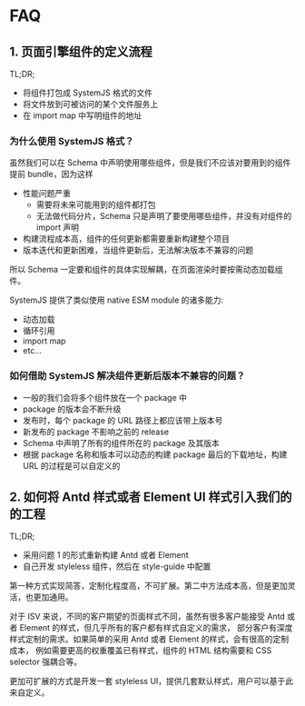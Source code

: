# FAQ

## 1. 页面引擎组件的定义流程

TL;DR;

- 将组件打包成 SystemJS 格式的文件
- 将文件放到可被访问的某个文件服务上
- 在 import map 中写明组件的地址

### 为什么使用 SystemJS 格式？

虽然我们可以在 Schema 中声明使用哪些组件，但是我们不应该对要用到的组件提前 bundle，因为这样

- 性能问题严重
  - 需要将未来可能用到的组件都打包
  - 无法做代码分片，Schema 只是声明了要使用哪些组件，并没有对组件的 import 声明
- 构建流程成本高，组件的任何更新都需要重新构建整个项目
- 版本迭代和更新困难，当组件更新后，无法解决版本不兼容的问题

所以 Schema 一定要和组件的具体实现解耦，在页面渲染时要按需动态加载组件。

SystemJS 提供了类似使用 native ESM module 的诸多能力:

- 动态加载
- 循环引用
- import map
- etc...

### 如何借助 SystemJS 解决组件更新后版本不兼容的问题？

- 一般的我们会将多个组件放在一个 package 中
- package 的版本会不断升级
- 发布时，每个 package 的 URL 路径上都应该带上版本号
- 新发布的 package 不影响之前的 release
- Schema 中声明了所有的组件所在的 package 及其版本
- 根据 package 名称和版本可以动态的构建 package 最后的下载地址，构建 URL 的过程是可以自定义的

## 2. 如何将 Antd 样式或者 Element UI 样式引入我们的的工程

TL;DR;

- 采用问题 1 的形式重新构建 Antd 或者 Element
- 自己开发 styleless 组件，然后在 style-guide 中配置

第一种方式实现简答，定制化程度高，不可扩展。第二中方法成本高，但是更加灵活，也更加通用。

对于 ISV 来说，不同的客户期望的页面样式不同，虽然有很多客户能接受 Antd 或者 Element 的样式，但几乎所有的客户都有样式自定义的需求，
部分客户有深度样式定制的需求。如果简单的采用 Antd 或者 Element 的样式，会有很高的定制成本，
例如需要更高的权重覆盖已有样式，组件的 HTML 结构需要和 CSS selector 强耦合等。

更加可扩展的方式是开发一套 styleless UI，提供几套默认样式，用户可以基于此来自定义。
